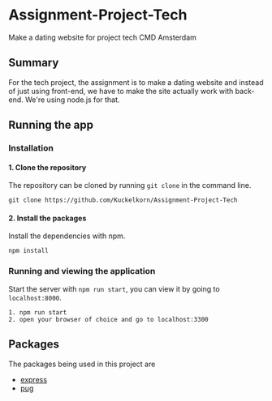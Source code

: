 # Assignment-Project-Tech
Make a dating website for project tech CMD Amsterdam

## Summary
For the tech project, the assignment is to make a dating website and instead of
just using front-end, we have to make the site actually work with back-end.
We're using node.js for that.

## Running the app

### Installation
#### 1. Clone the repository
The repository can be cloned by running `git clone` in the command line.
```
git clone https://github.com/Kuckelkorn/Assignment-Project-Tech
```

#### 2. Install the packages
Install the dependencies with npm.
```
npm install
```

### Running and viewing the application
Start the server with `npm run start`, you can view it by going to `localhost:8000`.
```
1. npm run start
2. open your browser of choice and go to localhost:3300
```

## Packages
The packages being used in this project are
* [express](https://www.npmjs.com/package/express)
* [pug](https://www.npmjs.com/package/pug)
